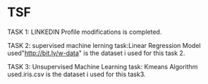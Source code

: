 # TSF
TASK 1: LINKEDIN Profile modifications is completed.

TASK 2: supervised machine lerning task:Linear Regression Model used"http://bit.ly/w-data" is the dataset i used for this task 2.

TASK 3: Unsupervised Machine Learning task: Kmeans Algorithm used.iris.csv is the dataset i used for this task3.

